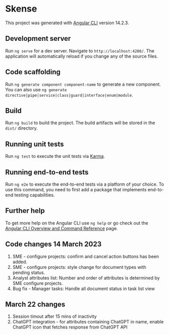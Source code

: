 # Skense

This project was generated with [Angular CLI](https://github.com/angular/angular-cli) version 14.2.3.

## Development server

Run `ng serve` for a dev server. Navigate to `http://localhost:4200/`. The application will automatically reload if you change any of the source files.

## Code scaffolding

Run `ng generate component component-name` to generate a new component. You can also use `ng generate directive|pipe|service|class|guard|interface|enum|module`.

## Build

Run `ng build` to build the project. The build artifacts will be stored in the `dist/` directory.

## Running unit tests

Run `ng test` to execute the unit tests via [Karma](https://karma-runner.github.io).

## Running end-to-end tests

Run `ng e2e` to execute the end-to-end tests via a platform of your choice. To use this command, you need to first add a package that implements end-to-end testing capabilities.

## Further help

To get more help on the Angular CLI use `ng help` or go check out the [Angular CLI Overview and Command Reference](https://angular.io/cli) page.

## Code changes 14 March 2023

1. SME - configure projects: confirm and cancel action buttons has been added.
2. SME - configure projects: style change for document types with pending status.
3. Analyst attributes list: Number and order of attributes is determined by SME configure projects.
4. Bug fix - Manager tasks: Handle all document status in task list view

## March 22 changes

1. Session timout after 15 mins of inactivity
2. ChatGPT integration - for attributes containing ChatGPT in name, enable ChatGPT icon that fetches response from ChatGPT API
